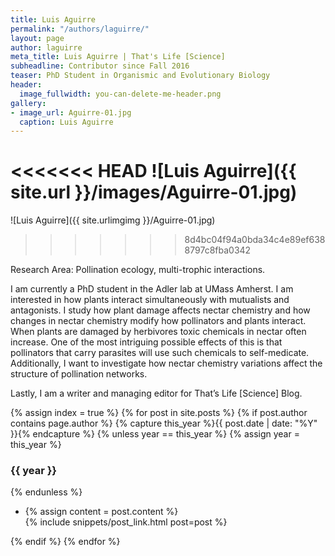 ```yaml
---
title: Luis Aguirre
permalink: "/authors/laguirre/"
layout: page
author: laguirre
meta_title: Luis Aguirre | That's Life [Science]
subheadline: Contributor since Fall 2016
teaser: PhD Student in Organismic and Evolutionary Biology
header:
  image_fullwidth: you-can-delete-me-header.png
gallery:
- image_url: Aguirre-01.jpg
  caption: Luis Aguirre
---
```


<<<<<<< HEAD
![Luis Aguirre]({{ site.url }}/images/Aguirre-01.jpg)
=======
![Luis Aguirre]({{ site.urlimgimg }}/Aguirre-01.jpg)
>>>>>>> 8d4bc04f94a0bda34c4e89ef6388797c8fba0342

Research Area: Pollination ecology, multi-trophic interactions.

I am currently a PhD student in the Adler lab at UMass Amherst. I am interested in how plants interact simultaneously with mutualists and antagonists. I study how plant damage affects nectar chemistry and how changes in nectar chemistry modify how pollinators and plants interact. When plants are damaged by herbivores toxic chemicals in nectar often increase. One of the most intriguing possible effects of this is that pollinators that carry parasites will use such chemicals to self-medicate. Additionally, I want to investigate how nectar chemistry variations affect the structure of pollination networks. 

Lastly, I am a writer and managing editor for That’s Life [Science] Blog.


{% assign index = true %}
{% for post in site.posts %}
{% if post.author contains page.author %}
{% capture this_year %}{{ post.date | date: "%Y" }}{% endcapture %}
{% unless year == this_year %}
{% assign year = this_year %}
<h3>{{ year }}</h3>
{% endunless %}
<ul style="list-style-type:disc">
 <li> 
 {% assign content = post.content %} 
 <article>
 {% include snippets/post_link.html post=post %}
 </article>
 </li>
</ul>
{% endif %}
{% endfor %}

